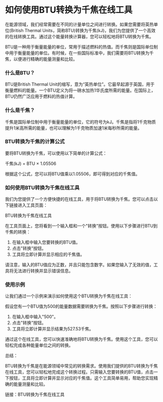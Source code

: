 如何使用BTU转换为千焦在线工具
================

在能源领域，我们经常需要在不同的计量单位之间进行转换。如果您需要将英热单位(British Thermal Units，简称BTU)转换为千焦(kJ)，我们为您提供了一个高效的在线转换工具。通过这个能量转换计算器，您可以轻松地将BTU转换为千焦。

BTU是一种用于衡量能量的单位，常用于描述燃料的热值。而千焦则是国际单位制中用于衡量能量的单位。有时候，在一些国际标准中，我们需要将BTU转换为千焦，以便进行精确的能量测量和比较。

### 什么是BTU？

BTU是British Thermal Unit的缩写，意为“英热单位”。它最早起源于英国，用于衡量燃料的能量。一个BTU定义为将一磅水加热1华氏度所需的能量。在国际上，BTU仍然广泛应用于燃料的热值计算。

### 什么是千焦？

千焦是国际单位制中用于衡量能量的单位，它的符号为kJ。千焦是指将1千克物质提升1米高所需的能量，也可以理解为1千克物质加速1米每秒所需的能量。

### BTU转换为千焦的计算公式

要将BTU转换为千焦，可以使用以下简单的计算公式：

千焦(kJ) = BTU × 1.05506

根据这个公式，您可以将BTU值乘以1.05506，即可得到对应的千焦值。

### 如何使用BTU转换为千焦在线工具

我们为您提供了一个方便快捷的在线工具，用于将BTU转换为千焦。您可以点击以下链接进入工具页面：

BTU转换为千焦在线工具

在工具页面上，您将看到一个输入框和一个"转换"按钮。使用以下步骤进行BTU到千焦的转换：

1. 在输入框中输入您要转换的BTU值。
2. 点击"转换"按钮。
3. 工具将立即计算并显示相应的千焦值。

请注意，输入的BTU值应为正数，并且只能包含数字。如果您输入了无效的值，工具将无法进行转换并显示错误信息。

### 使用示例

让我们通过一个示例来演示如何使用这个BTU转换为千焦在线工具：

假设您有一个BTU值为500的能量数据需要转换为千焦。按照以下步骤进行转换：

1. 在输入框中输入"500"。
2. 点击"转换"按钮。
3. 工具将立即计算并显示结果为527.53千焦。

通过这个在线工具，您可以快速准确地将BTU转换为千焦。使用这个工具，您可以轻松完成各种能量单位之间的转换。

总结：

BTU转换为千焦是在能源领域中常见的转换需求。使用我们提供的BTU转换为千焦在线工具，您可以轻松地完成这个转换过程。只需输入您要转换的BTU值，点击一下按钮，工具将立即计算并显示对应的千焦值。这个工具简单易用，帮助您实现精确的能量测量和比较。

链接：BTU转换为千焦在线工具